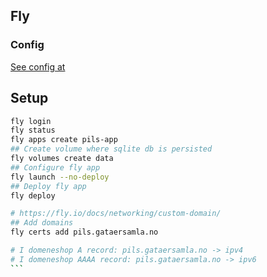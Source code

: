 ## Fly 
### Config
[See config at](https://fly.io/docs/reference/configuration/)
## Setup
````bash
fly login
fly status
fly apps create pils-app
## Create volume where sqlite db is persisted
fly volumes create data
## Configure fly app
fly launch --no-deploy
## Deploy fly app
fly deploy

# https://fly.io/docs/networking/custom-domain/
## Add domains
fly certs add pils.gataersamla.no

# I domeneshop A record: pils.gataersamla.no -> ipv4
# I domeneshop AAAA record: pils.gataersamla.no -> ipv6
```